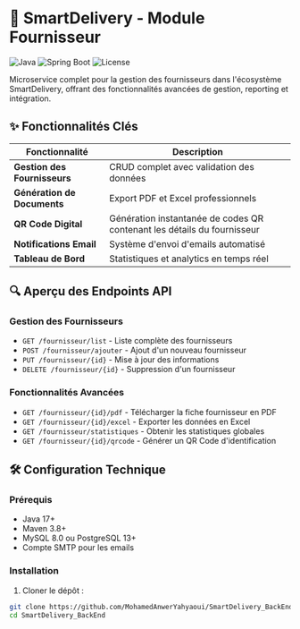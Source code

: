 # 🚀 SmartDelivery - Module Fournisseur

![Java](https://img.shields.io/badge/Java-17%2B-blue)
![Spring Boot](https://img.shields.io/badge/Spring_Boot-3.1-green)
![License](https://img.shields.io/badge/License-MIT-orange)

Microservice complet pour la gestion des fournisseurs dans l'écosystème SmartDelivery, offrant des fonctionnalités avancées de gestion, reporting et intégration.

## ✨ Fonctionnalités Clés

| Fonctionnalité               | Description                                                                 |
|------------------------------|-----------------------------------------------------------------------------|
| **Gestion des Fournisseurs** | CRUD complet avec validation des données                                    |
| **Génération de Documents**  | Export PDF et Excel professionnels                                          |
| **QR Code Digital**          | Génération instantanée de codes QR contenant les détails du fournisseur     |
| **Notifications Email**      | Système d'envoi d'emails automatisé                                        |
| **Tableau de Bord**          | Statistiques et analytics en temps réel                                     |

## 🔍 Aperçu des Endpoints API

### Gestion des Fournisseurs
- `GET /fournisseur/list` - Liste complète des fournisseurs
- `POST /fournisseur/ajouter` - Ajout d'un nouveau fournisseur
- `PUT /fournisseur/{id}` - Mise à jour des informations
- `DELETE /fournisseur/{id}` - Suppression d'un fournisseur

### Fonctionnalités Avancées
- `GET /fournisseur/{id}/pdf` - Télécharger la fiche fournisseur en PDF
- `GET /fournisseur/{id}/excel` - Exporter les données en Excel
- `GET /fournisseur/statistiques` - Obtenir les statistiques globales
- `GET /fournisseur/{id}/qrcode` - Générer un QR Code d'identification

## 🛠 Configuration Technique

### Prérequis
- Java 17+
- Maven 3.8+
- MySQL 8.0 ou PostgreSQL 13+
- Compte SMTP pour les emails

### Installation
1. Cloner le dépôt :
```bash
git clone https://github.com/MohamedAnwerYahyaoui/SmartDelivery_BackEnd.git
cd SmartDelivery_BackEnd
